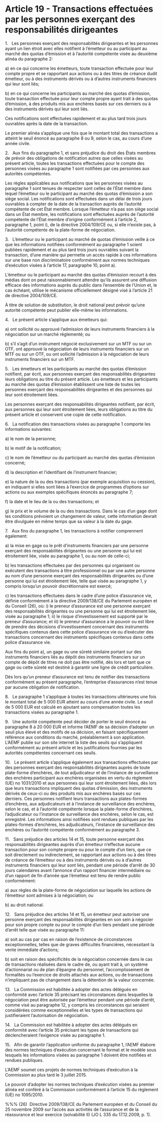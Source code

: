 # Article 19 - Transactions effectuées par les personnes exerçant des responsabilités dirigeantes


1.   Les personnes exerçant des responsabilités dirigeantes et les personnes ayant un lien étroit avec elles notifient à l’émetteur ou au participant au marché des quotas d’émission et à l’autorité compétente visée au deuxième alinéa du paragraphe 2:

a) en ce qui concerne les émetteurs, toute transaction effectuée pour leur compte propre et se rapportant aux actions ou à des titres de créance dudit émetteur, ou à des instruments dérivés ou à d’autres instruments financiers qui leur sont liés;

b) en ce qui concerne les participants au marché des quotas d’émission, toute transaction effectuée pour leur compte propre ayant trait à des quotas d’émission, à des produits mis aux enchères basés sur ces derniers ou à des instruments dérivés qui leur sont liés.

Ces notifications sont effectuées rapidement et au plus tard trois jours ouvrables après la date de la transaction.

Le premier alinéa s’applique une fois que le montant total des transactions a atteint le seuil énoncé au paragraphe 8 ou 9, selon le cas, au cours d’une année civile.

2.   Aux fins du paragraphe 1, et sans préjudice du droit des États membres de prévoir des obligations de notification autres que celles visées au présent article, toutes les transactions effectuées pour le compte des personnes visées au paragraphe 1 sont notifiées par ces personnes aux autorités compétentes.

Les règles applicables aux notifications que les personnes visées au paragraphe 1 sont tenues de respecter sont celles de l’État membre dans lequel l’émetteur ou le participant au marché des quotas d’émission a son siège social. Les notifications sont effectuées dans un délai de trois jours ouvrables à compter de la date de la transaction auprès de l’autorité compétente de cet État membre. Lorsque l’émetteur n’a pas son siège social dans un État membre, les notifications sont effectuées auprès de l’autorité compétente de l’État membre d’origine conformément à l’article 2, paragraphe 1, point i), de la directive 2004/109/CE ou, si elle n’existe pas, à l’autorité compétente de la plate-forme de négociation.

3.   L’émetteur ou le participant au marché de quotas d’émission veille à ce que les informations notifiées conformément au paragraphe 1 soient publiées rapidement et au plus tard trois jours ouvrables suivant la transaction, d’une manière qui permette un accès rapide à ces informations sur une base non discriminatoire conformément aux normes techniques d’exécution visées à l’article 17, paragraphe 10, point a).

L’émetteur ou le participant au marché des quotas d’émission recourt à des médias dont on peut raisonnablement attendre qu’ils assurent une diffusion efficace des informations auprès du public dans l’ensemble de l’Union et, le cas échéant, utilise le mécanisme officiellement désigné visé à l’article 21 de directive 2004/109/CE.

À titre de solution de substitution, le droit national peut prévoir qu’une autorité compétente peut publier elle-même les informations.

4.   Le présent article s’applique aux émetteurs qui:

a) ont sollicité ou approuvé l’admission de leurs instruments financiers à la négociation sur un marché réglementé; ou

b) s’il s’agit d’un instrument négocié exclusivement sur un MTF ou sur un OTF, ont approuvé la négociation de leurs instruments financiers sur un MTF ou sur un OTF, ou ont sollicité l’admission à la négociation de leurs instruments financiers sur un MTF.

5.   Les émetteurs et les participants au marché des quotas d’émission notifient, par écrit, aux personnes exerçant des responsabilités dirigeantes leurs obligations au titre du présent article. Les émetteurs et les participants au marché des quotas d’émission établissent une liste de toutes les personnes exerçant des responsabilités dirigeantes et des personnes qui leur sont étroitement liées.

Les personnes exerçant des responsabilités dirigeantes notifient, par écrit, aux personnes qui leur sont étroitement liées, leurs obligations au titre du présent article et conservent une copie de cette notification.

6.   La notification des transactions visées au paragraphe 1 comporte les informations suivantes:

a) le nom de la personne;

b) le motif de la notification;

c) le nom de l’émetteur ou du participant au marché des quotas d’émission concerné;

d) la description et l’identifiant de l’instrument financier;

e) la nature de la ou des transactions (par exemple acquisition ou cession), en indiquant si elles sont liées à l’exercice de programmes d’options sur actions ou aux exemples spécifiques énoncés au paragraphe 7;

f) la date et le lieu de la ou des transactions; et

g) le prix et le volume de la ou des transactions. Dans le cas d’un gage dont les conditions prévoient un changement de valeur, cette information devrait être divulguée en même temps que sa valeur à la date du gage.

7.   Aux fins du paragraphe 1, les transactions à notifier comprennent également:

a) la mise en gage ou le prêt d’instruments financiers par une personne exerçant des responsabilités dirigeantes ou une personne qui lui est étroitement liée, visée au paragraphe 1, ou au nom de celle-ci;

b) les transactions effectuées par des personnes qui organisent ou exécutent des transactions à titre professionnel ou par une autre personne au nom d’une personne exerçant des responsabilités dirigeantes ou d’une personne qui lui est étroitement liée, telle que visée au paragraphe 1, y compris lorsqu’un pouvoir discrétionnaire est exercé;

c) les transactions effectuées dans le cadre d’une police d’assurance vie, définie conformément à la directive 2009/138/CE du Parlement européen et du Conseil (26), où: i) le preneur d’assurance est une personne exerçant des responsabilités dirigeantes ou une personne qui lui est étroitement liée, visée au paragraphe 1; ii) le risque d’investissement est supporté par le preneur d’assurance; et iii) le preneur d’assurance a le pouvoir ou est libre de prendre des décisions d’investissement concernant des instruments spécifiques contenus dans cette police d’assurance vie ou d’exécuter des transactions concernant des instruments spécifiques contenus dans cette police d’assurance vie.

Aux fins du point a), un gage ou une sûreté similaire portant sur des instruments financiers liés au dépôt des instruments financiers sur un compte de dépôt de titres ne doit pas être notifié, dès lors et tant que ce gage ou cette sûreté est destiné à garantir une ligne de crédit particulière.

Dès lors qu’un preneur d’assurance est tenu de notifier des transactions conformément au présent paragraphe, l’entreprise d’assurances n’est tenue par aucune obligation de notification.

8.   Le paragraphe 1 s’applique à toutes les transactions ultérieures une fois le montant total de 5 000 EUR atteint au cours d’une année civile. Le seuil de 5 000 EUR est calculé en ajoutant sans compensation toutes les transactions visées au paragraphe 1.

9.   Une autorité compétente peut décider de porter le seuil énoncé au paragraphe 8 à 20 000 EUR et informe l’AEMF de sa décision d’adopter un seuil plus élevé et des motifs de sa décision, en faisant spécifiquement référence aux conditions du marché, préalablement à son application. L’AEMF publie sur son site internet la liste des seuils qui s’appliquent conformément au présent article et les justifications fournies par les autorités compétentes concernant ces seuils.

10.   Le présent article s’applique également aux transactions effectuées par des personnes exerçant des responsabilités dirigeantes auprès de toute plate-forme d’enchères, de tout adjudicateur et de l’instance de surveillance des enchères participant aux enchères organisées en vertu du règlement (UE) no 1031/2010 et aux personnes qui leur sont étroitement liées, dès lors que leurs transactions impliquent des quotas d’émission, des instruments dérivés de ceux-ci ou des produits mis aux enchères basés sur ces derniers. Ces personnes notifient leurs transactions aux plates-formes d’enchères, aux adjudicateurs et à l’instance de surveillance des enchères, selon le cas, et à l’autorité compétente lorsque la plate-forme d’enchères, l’adjudicateur ou l’instance de surveillance des enchères, selon le cas, est enregistré. Les informations ainsi notifiées sont rendues publiques par les plates-formes d’enchères, les adjudicateurs, l’instance de surveillance des enchères ou l’autorité compétente conformément au paragraphe 3.

11.   Sans préjudice des articles 14 et 15, toute personne exerçant des responsabilités dirigeantes auprès d’un émetteur n’effectue aucune transaction pour son compte propre ou pour le compte d’un tiers, que ce soit directement ou indirectement, se rapportant aux actions ou à des titres de créance de l’émetteur ou à des instruments dérivés ou à d’autres instruments financiers qui leur sont liés, pendant une période d’arrêt de 30 jours calendaires avant l’annonce d’un rapport financier intermédiaire ou d’un rapport de fin d’année que l’émetteur est tenu de rendre public conformément:

a) aux règles de la plate-forme de négociation sur laquelle les actions de l’émetteur sont admises à la négociation; ou

b) au droit national.

12.   Sans préjudice des articles 14 et 15, un émetteur peut autoriser une personne exerçant des responsabilités dirigeantes en son sein à négocier pour son propre compte ou pour le compte d’un tiers pendant une période d’arrêt telle que visée au paragraphe 11:

a) soit au cas par cas en raison de l’existence de circonstances exceptionnelles, telles que de graves difficultés financières, nécessitant la vente immédiate d’actions;

b) soit en raison des spécificités de la négociation concernée dans le cas de transactions réalisées dans le cadre de, ou ayant trait à, un système d’actionnariat ou de plan d’épargne du personnel, l’accomplissement de formalités ou l’exercice de droits attachés aux actions, ou de transactions n’impliquant pas de changement dans la détention de la valeur concernée.

13.   La Commission est habilitée à adopter des actes délégués en conformité avec l’article 35 précisant les circonstances dans lesquelles la négociation peut être autorisée par l’émetteur pendant une période d’arrêt, comme visé au paragraphe 12, y compris les circonstances qui seraient considérées comme exceptionnelles et les types de transactions qui justifieraient l’autorisation de négociation.

14.   La Commission est habilitée à adopter des actes délégués en conformité avec l’article 35 précisant les types de transactions qui déclencheraient l’exigence visée au paragraphe 1.

15.   Afin de garantir l’application uniforme du paragraphe 1, l’AEMF élabore des normes techniques d’exécution concernant le format et le modèle sous lesquels les informations visées au paragraphe 1 doivent être notifiées et rendues publiques.

L’AEMF soumet ces projets de normes techniques d’exécution à la Commission au plus tard le 3 juillet 2015.

Le pouvoir d’adopter les normes techniques d’exécution visées au premier alinéa est conféré à la Commission conformément à l’article 15 du règlement (UE) no 1095/2010.

%%% (26)  Directive 2009/138/CE du Parlement européen et du Conseil du 25 novembre 2009 sur l’accès aux activités de l’assurance et de la réassurance et leur exercice (solvabilité II) (JO L 335 du 17.12.2009, p. 1).
